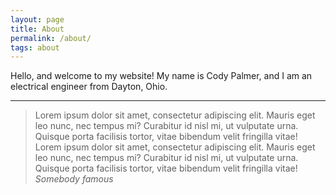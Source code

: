 ```yaml
---
layout: page
title: About
permalink: /about/
tags: about
---
```


Hello, and welcome to my website! My name is Cody Palmer, and I am an electrical engineer from Dayton, Ohio. 

---
<blockquote>
Lorem ipsum dolor sit amet, consectetur adipiscing elit. Mauris eget leo nunc, nec tempus mi? Curabitur id nisl mi, ut vulputate urna. Quisque porta facilisis tortor, vitae bibendum velit fringilla vitae! Lorem ipsum dolor sit amet, consectetur adipiscing elit. Mauris eget leo nunc, nec tempus mi? Curabitur id nisl mi, ut vulputate urna. Quisque porta facilisis tortor, vitae bibendum velit fringilla vitae!
<cite>Somebody famous</cite>
</blockquote>
